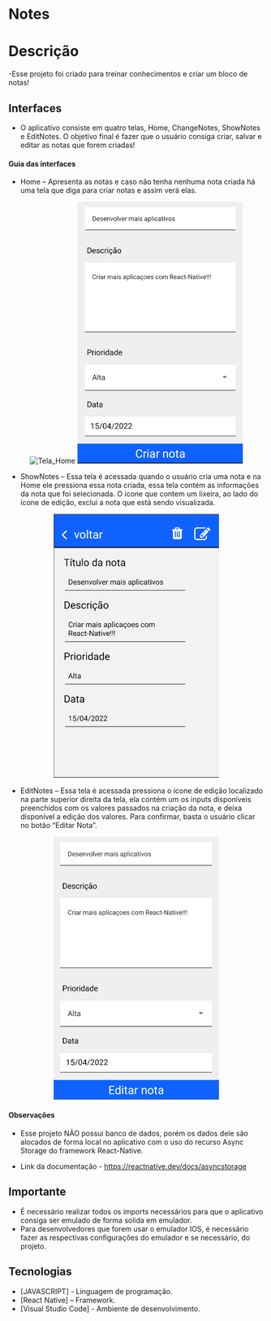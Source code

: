 # Notes

# Descrição
-Esse projeto foi criado para treinar conhecimentos e criar um bloco de notas!

## Interfaces 

- O aplicativo consiste em quatro telas, Home, ChangeNotes,  ShowNotes e EditNotes. O objetivo final é fazer que o usuário consiga criar, salvar e editar as notas que forem criadas!

#### Guia das interfaces

- Home – Apresenta as notas e caso não tenha nenhuma nota criada há uma tela que diga para criar notas e assim verá elas.

<div align="center">
<img width="326" alt="Tela_Home" src="https://github.com/Lucas-Cussulini/My-Notes/blob/Main/Prints_Readme/Home.png”>
</div>

- ChangeNotes – Contém os inputs para que seja digitado as informações da nota que o usuário deseja criar. Essa tela é acessada quando o usuário pressiona um dos dois botões “Plus” contidos na tela Home.

<div align="center">
<img width="326" alt="Tela_ChangeNotes" src="https://github.com/Lucas-Cussulini/My-Notes/blob/Main/Prints_Readme/ChangeNotes.png">
</div>

- ShowNotes – Essa tela é acessada quando o usuário cria uma nota e na Home ele pressiona essa nota criada, essa tela contém as informações da nota que foi selecionada. O ícone que contem um lixeira, ao lado do ícone de edição, exclui a nota que está sendo visualizada.

<div align="center">
<img width="326" alt="Tela_ShowNotes " src="https://github.com/Lucas-Cussulini/My-Notes/blob/Main/Prints_Readme/ShowNotes.png">
</div>

- EditNotes – Essa tela é acessada pressiona o ícone de edição localizado na parte superior direita da tela, ela contém um os inputs disponíveis preenchidos com os valores passados na criação da nota, e deixa disponível a edição dos valores. Para confirmar, basta o usuário clicar no botão “Editar Nota”.

<div align="center">
<img width="326" alt="Tela_EditNotes " src="https://github.com/Lucas-Cussulini/My-Notes/blob/Main/Prints_Readme/EditNotes.png">
</div>



#### Observações
- Esse projeto NÃO possui banco de dados, porém os dados dele são alocados de forma local no aplicativo com o uso do recurso Async Storage do framework React-Native.

- Link da documentação - https://reactnative.dev/docs/asyncstorage 


## Importante
- É necessário realizar todos os imports necessários para que o aplicativo consiga ser emulado de forma solida em emulador.
- Para desenvolvedores que forem usar o emulador IOS, é necessário fazer as respectivas configurações do emulador e se necessário, do projeto.

## Tecnologias
- [JAVASCRIPT] - Linguagem de programação. 
- [React Native] – Framework.
- [Visual Studio Code] - Ambiente de desenvolvimento.
